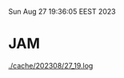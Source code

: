Sun Aug 27 19:36:05 EEST 2023
# JAM
<a href='./cache/202308/27_19.log'>./cache/202308/27_19.log</a>
